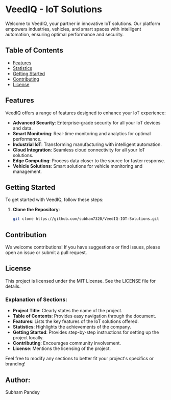 # VeedIQ - IoT Solutions

Welcome to VeedIQ, your partner in innovative IoT solutions. Our platform empowers industries, vehicles, and smart spaces with intelligent automation, ensuring optimal performance and security.

## Table of Contents

- [Features](#features)
- [Statistics](#statistics)
- [Getting Started](#getting-started)
- [Contributing](#contributing)
- [License](#license)

## Features

VeedIQ offers a range of features designed to enhance your IoT experience:

- **Advanced Security**: Enterprise-grade security for all your IoT devices and data.
- **Smart Monitoring**: Real-time monitoring and analytics for optimal performance.
- **Industrial IoT**: Transforming manufacturing with intelligent automation.
- **Cloud Integration**: Seamless cloud connectivity for all your IoT solutions.
- **Edge Computing**: Process data closer to the source for faster response.
- **Vehicle Solutions**: Smart solutions for vehicle monitoring and management.


## Getting Started

To get started with VeedIQ, follow these steps:

1. **Clone the Repository**:
   ```bash
   git clone https://github.com/subham7320/VeedIQ-IOT-Solutions.git

## Contribution
We welcome contributions! If you have suggestions or find issues, please open an issue or submit a pull request.

## License
This project is licensed under the MIT License. See the LICENSE file for details.

### Explanation of Sections:

- **Project Title**: Clearly states the name of the project.
- **Table of Contents**: Provides easy navigation through the document.
- **Features**: Lists the key features of the IoT solutions offered.
- **Statistics**: Highlights the achievements of the company.
- **Getting Started**: Provides step-by-step instructions for setting up the project locally.
- **Contributing**: Encourages community involvement.
- **License**: Mentions the licensing of the project.

Feel free to modify any sections to better fit your project's specifics or branding!

## Author:
Subham Pandey
